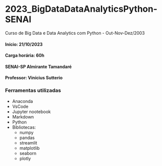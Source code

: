 # 2023_BigDataDataAnalyticsPython-SENAI

Curso de Big Data e Data Analytics com Python - Out-Nov-Dez/2003

#### Início: 21/10/2023
#### Carga horária: 60h
#### SENAI-SP Almirante Tamandaré
#### Professor: Vinícius Sutterio

### Ferramentas utilizadas
- Anaconda
- VsCode
- Jupyter nootebook
- Markdown
- Python
- Bibliotecas:
  - numpy
  - pandas
  - streamlit
  - matplotlib
  - seaborn
  - plotly
